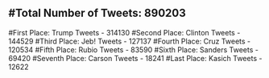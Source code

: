 #Total Number of Tweets: 890203 
---
#First Place: Trump Tweets - 314130
#Second Place: Clinton Tweets - 144529
#Third Place: Jeb! Tweets - 127137
#Fourth Place: Cruz Tweets - 120534
#Fifth Place: Rubio Tweets - 83590
#Sixth Place: Sanders Tweets - 69420
#Seventh Place: Carson Tweets - 18241
#Last Place: Kasich Tweets - 12622
